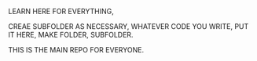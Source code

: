 LEARN HERE FOR EVERYTHING,

CREAE SUBFOLDER AS NECESSARY,
WHATEVER CODE YOU WRITE, PUT IT HERE, MAKE FOLDER, SUBFOLDER.

THIS IS THE MAIN REPO FOR EVERYONE.
